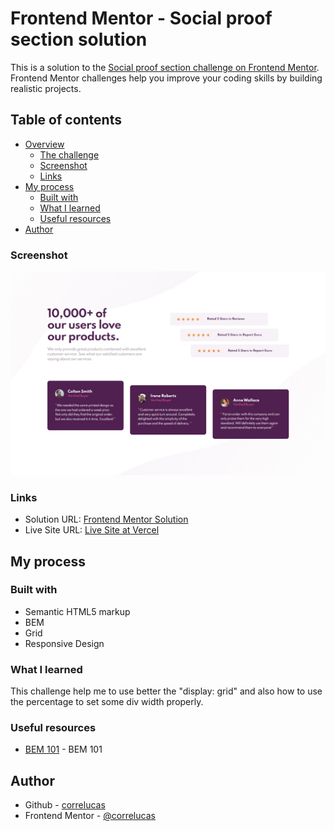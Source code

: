 # Frontend Mentor - Social proof section solution

This is a solution to the [Social proof section challenge on Frontend Mentor](https://www.frontendmentor.io/challenges/social-proof-section-6e0qTv_bA). Frontend Mentor challenges help you improve your coding skills by building realistic projects. 

## Table of contents

- [Overview](#overview)
  - [The challenge](#the-challenge)
  - [Screenshot](#screenshot)
  - [Links](#links)
- [My process](#my-process)
  - [Built with](#built-with)
  - [What I learned](#what-i-learned)
  - [Useful resources](#useful-resources)
- [Author](#author)


### Screenshot

![](./screenshot/screenshot-desktop.jpg)

### Links

- Solution URL: [Frontend Mentor Solution](https://www.frontendmentor.io/solutions/article-preview-component-pure-css-no-js-custom-hover-states-ax1tv44e_s)
- Live Site URL: [Live Site at Vercel](https://social-proof-section-six-alpha.vercel.app/)
## My process

### Built with

- Semantic HTML5 markup
- BEM
- Grid
- Responsive Design

### What I learned

This challenge help me to use better the "display: grid" and also how to use the percentage to set some div width properly.

### Useful resources

- [BEM 101](https://sparkbox.com/foundry/bem_by_example) - BEM 101


## Author
- Github - [correlucas](https://github.com/correlucas/order-summary-component)
- Frontend Mentor - [@correlucas](https://www.frontendmentor.io/profile/correlucas)
